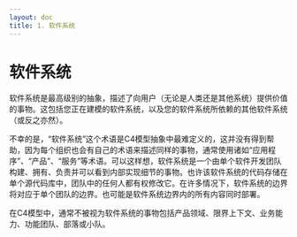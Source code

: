 ```yaml
---
layout: doc
title: 1. 软件系统
---
```


# 软件系统

软件系统是最高级别的抽象，描述了向用户（无论是人类还是其他系统）提供价值的事物。这包括您正在建模的软件系统，以及您的软件系统所依赖的其他软件系统（或反之亦然）。

不幸的是，“软件系统”这个术语是C4模型抽象中最难定义的，这并没有得到帮助，因为每个组织也会有自己的术语来描述同样的事物，通常使用诸如“应用程序”、“产品”、“服务”等术语。可以这样想，软件系统是一个由单个软件开发团队构建、拥有、负责并可以看到内部实现细节的事物。也许该软件系统的代码存储在单个源代码库中，团队中的任何人都有权修改它。在许多情况下，软件系统的边界将对应于单个团队的边界。也可能是软件系统边界内的所有内容同时部署。

在C4模型中，通常不被视为软件系统的事物包括产品领域、限界上下文、业务能力、功能团队、部落或小队。